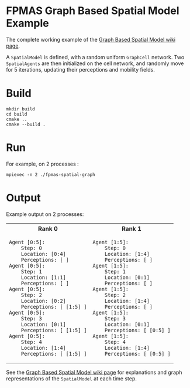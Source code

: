 # FPMAS Graph Based Spatial Model Example

The complete working example of the [Graph Based Spatial Model wiki page](https://github.com/FPMAS/FPMAS/wiki/Spatial-Graph).

A `SpatialModel` is defined, with a random uniform `GraphCell` network. Two
`SpatialAgents` are then initialized on the cell network, and randomly move for
5 iterations, updating their perceptions and mobility fields.

# Build

```
mkdir build
cd build
cmake ..
cmake --build .
```

# Run

For example, on 2 processes :
```
mpiexec -n 2 ./fpmas-spatial-graph
```

# Output

Example output on 2 processes:
<table>
<tr><th>Rank 0</th><th>Rank 1</th></tr>
<tr><td><pre><code>Agent [0:5]:
    Step: 0
    Location: [0:4]
    Perceptions: [ ]
Agent [0:5]:
    Step: 1
    Location: [1:1]
    Perceptions: [ ]
Agent [0:5]:
    Step: 2
    Location: [0:2]
    Perceptions: [ [1:5] ]
Agent [0:5]:
    Step: 3
    Location: [0:1]
    Perceptions: [ [1:5] ]
Agent [0:5]:
    Step: 4
    Location: [1:4]
    Perceptions: [ [1:5] ]</code></pre>
	</td>
	<td><pre><code>Agent [1:5]:
    Step: 0
    Location: [1:4]
    Perceptions: [ ]
Agent [1:5]:
    Step: 1
    Location: [0:1]
    Perceptions: [ ]
Agent [1:5]:
    Step: 2
    Location: [1:4]
    Perceptions: [ ]
Agent [1:5]:
    Step: 3
    Location: [0:1]
    Perceptions: [ [0:5] ]
Agent [1:5]:
    Step: 4
    Location: [1:4]
    Perceptions: [ [0:5] ]</code></pre>
	</td>
</tr>
</table>

See the [Graph Based Spatial Model wiki
page](https://github.com/FPMAS/FPMAS/wiki/Spatial-Graph) for explanations and
graph representations of the `SpatialModel` at each time step.

